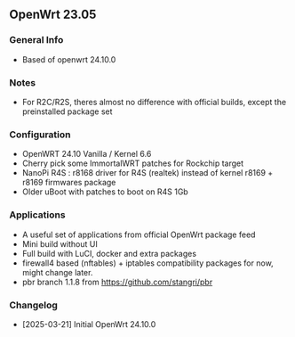 ## OpenWrt 23.05

### General Info
- Based of openwrt 24.10.0

### Notes
- For R2C/R2S, theres almost no difference with official builds, except the preinstalled package set

### Configuration
- OpenWRT 24.10 Vanilla / Kernel 6.6
- Cherry pick some ImmortalWRT patches for Rockchip target
- NanoPi R4S : r8168 driver for R4S (realtek) instead of kernel r8169 + r8169 firmwares package
- Older uBoot with patches to boot on R4S 1Gb

### Applications
- A useful set of applications from official OpenWrt package feed
- Mini build without UI
- Full build with LuCI, docker and extra packages
- firewall4 based (nftables) + iptables compatibility packages for now, might change later.
- pbr branch 1.1.8 from https://github.com/stangri/pbr

### Changelog
- [2025-03-21] Initial OpenWrt 24.10.0
